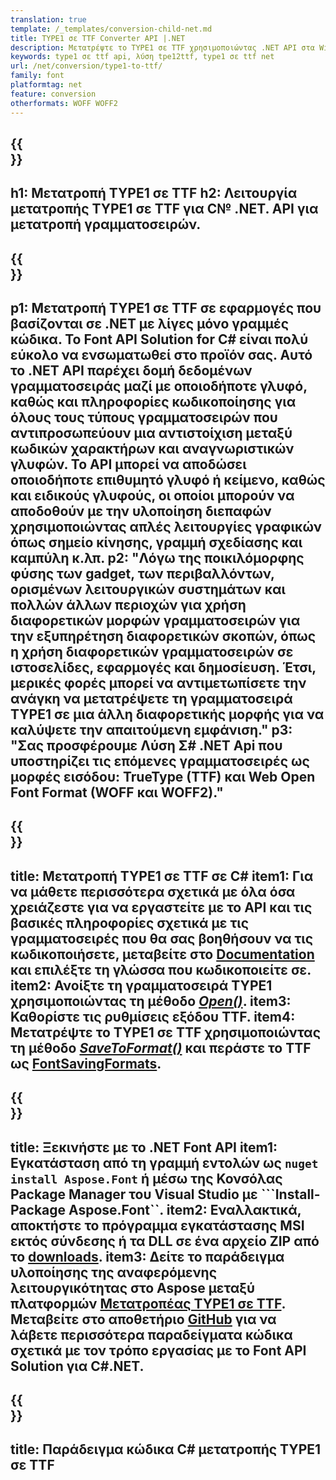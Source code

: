 ```yaml
---
translation: true
template: /_templates/conversion-child-net.md
title: TYPE1 σε TTF Converter API |.NET
description: Μετατρέψτε το TYPE1 σε TTF χρησιμοποιώντας .NET API στα Windows. Ενσωματώστε αυτήν τη λειτουργία μετατροπής εγγενούς γραμματοσειράς TYPE1 σε TTF στη δική σας λύση.
keywords: type1 σε ttf api, λύση tpe12ttf, type1 σε ttf net
url: /net/conversion/type1-to-ttf/
family: font
platformtag: net
feature: conversion
otherformats: WOFF WOFF2
---
```


{{<section banner>}}
---
h1: Μετατροπή TYPE1 σε TTF
h2: Λειτουργία μετατροπής TYPE1 σε TTF για C№ .NET. API για μετατροπή γραμματοσειρών.
---

{{<section overview>}}
---
p1: Μετατροπή TYPE1 σε TTF σε εφαρμογές που βασίζονται σε .NET με λίγες μόνο γραμμές κώδικα. Το Font API Solution for С# είναι πολύ εύκολο να ενσωματωθεί στο προϊόν σας. Αυτό το .NET API παρέχει δομή δεδομένων γραμματοσειράς μαζί με οποιοδήποτε γλυφό, καθώς και πληροφορίες κωδικοποίησης για όλους τους τύπους γραμματοσειρών που αντιπροσωπεύουν μια αντιστοίχιση μεταξύ κωδικών χαρακτήρων και αναγνωριστικών γλυφών. Το API μπορεί να αποδώσει οποιοδήποτε επιθυμητό γλυφό ή κείμενο, καθώς και ειδικούς γλυφούς, οι οποίοι μπορούν να αποδοθούν με την υλοποίηση διεπαφών χρησιμοποιώντας απλές λειτουργίες γραφικών όπως σημείο κίνησης, γραμμή σχεδίασης και καμπύλη κ.λπ.
p2: "Λόγω της ποικιλόμορφης φύσης των gadget, των περιβαλλόντων, ορισμένων λειτουργικών συστημάτων και πολλών άλλων περιοχών για χρήση διαφορετικών μορφών γραμματοσειρών για την εξυπηρέτηση διαφορετικών σκοπών, όπως η χρήση διαφορετικών γραμματοσειρών σε ιστοσελίδες, εφαρμογές και δημοσίευση. Έτσι, μερικές φορές μπορεί να αντιμετωπίσετε την ανάγκη να μετατρέψετε τη γραμματοσειρά TYPE1 σε μια άλλη διαφορετικής μορφής για να καλύψετε την απαιτούμενη εμφάνιση."
p3: "Σας προσφέρουμε Λύση Σ# .NET Api που υποστηρίζει τις επόμενες γραμματοσειρές ως μορφές εισόδου: TrueType (TTF) και Web Open Font Format (WOFF και WOFF2)."
---

{{<section feature1>}}
---
title: Μετατροπή TYPE1 σε TTF σε C#
item1: Για να μάθετε περισσότερα σχετικά με όλα όσα χρειάζεστε για να εργαστείτε με το API και τις βασικές πληροφορίες σχετικά με τις γραμματοσειρές που θα σας βοηθήσουν να τις κωδικοποιήσετε, μεταβείτε στο [Documentation](https://docs.aspose.com/font/) και επιλέξτε τη γλώσσα που κωδικοποιείτε σε.
item2: Ανοίξτε τη γραμματοσειρά TYPE1 χρησιμοποιώντας τη μέθοδο [*Open()*](https://reference.aspose.com/font/net/aspose.font/font/open/).
item3: Καθορίστε τις ρυθμίσεις εξόδου TTF.
item4: Μετατρέψτε το TYPE1 σε TTF χρησιμοποιώντας τη μέθοδο [*SaveToFormat()*](https://reference.aspose.com/font/net/aspose.font/font/savetoformat/) και περάστε το TTF ως [FontSavingFormats](https://reference.aspose.com/font/net/aspose.font/fontsavingformats/).
---

{{<section feature2>}}
---
title: Ξεκινήστε με το .NET Font API
item1: Εγκατάσταση από τη γραμμή εντολών ως ```nuget install Aspose.Font``` ή μέσω της Κονσόλας Package Manager του Visual Studio με ```Install-Package Aspose.Font``.
item2: Εναλλακτικά, αποκτήστε το πρόγραμμα εγκατάστασης MSI εκτός σύνδεσης ή τα DLL σε ένα αρχείο ZIP από το [downloads](https://downloads.aspose.com/font/net).
item3: Δείτε το παράδειγμα υλοποίησης της αναφερόμενης λειτουργικότητας στο Aspose μεταξύ πλατφορμών [Μετατροπέας TYPE1 σε TTF](https://products.aspose.app/font/conversion/type1-to-ttf). Μεταβείτε στο αποθετήριο [GitHub](https://github.com/aspose-font/Aspose.Font-Documentation/tree/master/net-examples) για να λάβετε περισσότερα παραδείγματα κώδικα σχετικά με τον τρόπο εργασίας με το Font API Solution για C#.NET.
---

{{<section codeexample>}}
---
title: Παράδειγμα κώδικα C# μετατροπής TYPE1 σε TTF
---